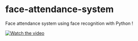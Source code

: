 # face-attendance-system

Face attendance system using face recognition with Python !

[![Watch the video](https://img.youtube.com/vi/z_dbnYHAQYg/0.jpg)](https://www.youtube.com/watch?v=z_dbnYHAQYg)

